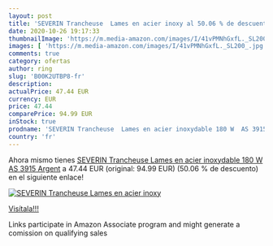 ```yaml
---
layout: post
title: 'SEVERIN Trancheuse  Lames en acier inoxy al 50.06 % de descuento'
date: 2020-10-26 19:17:33
thumbnailImage: 'https://m.media-amazon.com/images/I/41vPMNhGxfL._SL200_.jpg'
images: [ 'https://m.media-amazon.com/images/I/41vPMNhGxfL._SL200_.jpg' ]
comments: true
category: ofertas
author: ring
slug: 'B00K2UTBP8-fr'
description:
actualPrice: 47.44 EUR
currency: EUR
price: 47.44
comparePrice: 94.99 EUR
inStock: true
prodname: 'SEVERIN Trancheuse  Lames en acier inoxydable 180 W  AS 3915  Argent'
country: 'fr'
---
```


Ahora mismo tienes [SEVERIN Trancheuse  Lames en acier inoxydable 180 W  AS 3915  Argent](https://www.amazon.fr/dp/B00K2UTBP8/?tag=tolees0d-21) a 47.44 EUR (original: 94.99 EUR) (50.06 %  de descuento) en el siguiente enlace!

[![SEVERIN Trancheuse  Lames en acier inoxy](https://m.media-amazon.com/images/I/41vPMNhGxfL._SL200_.jpg)](https://www.amazon.fr/dp/B00K2UTBP8/?tag=tolees0d-21)

[Visítala!!!](https://www.amazon.fr/dp/B00K2UTBP8/?tag=tolees0d-21)

Links participate in Amazon Associate program and might generate a comission on qualifying sales
